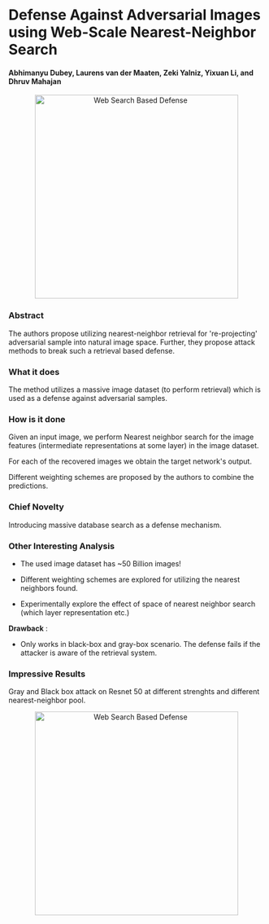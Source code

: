# Defense Against Adversarial Images using Web-Scale Nearest-Neighbor Search

#### Abhimanyu Dubey, Laurens van der Maaten, Zeki Yalniz, Yixuan Li, and Dhruv Mahajan

<p align="center">
  <img src="cvpr_2018/img/web_search.png" height="400" title="Web Search Based Defense">
</p>

### Abstract
The authors propose utilizing nearest-neighbor retrieval for 're-projecting' adversarial sample into natural image space. Further, they propose attack methods to break such a retrieval based defense.

### What it does

The method utilizes a massive image dataset (to perform retrieval) which is used as a defense against adversarial samples.

### How is it done

Given an input image, we perform Nearest neighbor search for the image features (intermediate representations at some layer) in the image dataset. 

For each of the recovered images we obtain the target network's output. 

Different weighting schemes are proposed by the authors to combine the predictions.

### Chief Novelty

Introducing massive database search as a defense mechanism.

### Other Interesting Analysis

* The used image dataset has ~50 Billion images!

* Different weighting schemes are explored for utilizing the nearest neighbors found.

* Experimentally explore the effect of space of nearest neighbor search (which layer representation etc.)

**Drawback** :  

* Only works in black-box and gray-box scenario. The defense fails if the attacker is aware of the retrieval system.

### Impressive Results

Gray and Black box attack on Resnet 50 at different strenghts and different nearest-neighbor pool.

<p align="center">
  <img src="cvpr_2018/img/web_search_table.png" height="400" title="Web Search Based Defense">
</p>
